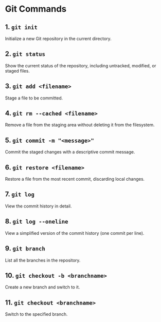 # Git Commands

## 1. `git init`
Initialize a new Git repository in the current directory.

## 2. `git status`
Show the current status of the repository, including untracked, modified, or staged files.

## 3. `git add <filename>`
Stage a file to be committed.

## 4. `git rm --cached <filename>`
Remove a file from the staging area without deleting it from the filesystem.

## 5. `git commit -m "<message>"`
Commit the staged changes with a descriptive commit message.

## 6. `git restore <filename>`
Restore a file from the most recent commit, discarding local changes.

## 7. `git log`
View the commit history in detail.

## 8. `git log --oneline`
View a simplified version of the commit history (one commit per line).

## 9. `git branch`
List all the branches in the repository.

## 10. `git checkout -b <branchname>`
Create a new branch and switch to it.

## 11. `git checkout <branchname>`
Switch to the specified branch.

